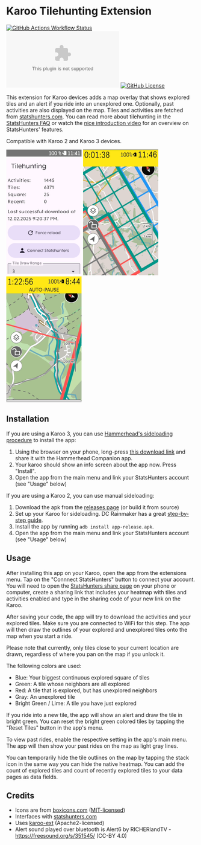 # Karoo Tilehunting Extension 

[![GitHub Actions Workflow Status](https://img.shields.io/github/actions/workflow/status/timklge/karoo-tilehunting/android.yml)](https://github.com/timklge/karoo-tilehunting/actions/workflows/android.yml)
[![GitHub Downloads (specific asset, all releases)](https://img.shields.io/github/downloads/timklge/karoo-tilehunting/app-release.apk)](https://github.com/timklge/karoo-tilehunting/releases)
[![GitHub License](https://img.shields.io/github/license/timklge/karoo-tilehunting)](https://github.com/timklge/karoo-tilehunting/blob/master/LICENSE)

This extension for Karoo devices adds a map overlay that shows explored tiles and an alert if you ride into an unexplored one. Optionally, past activities are also displayed on the map. Tiles and activities are fetched from [statshunters.com](https://www.statshunters.com).
You can read more about tilehunting in the [StatsHunters FAQ](https://www.statshunters.com/faq-10-what-are-explorer-tiles) or watch the [nice introduction video](https://www.youtube.com/watch?v=e63UKfvPw9g) for an overview on StatsHunters' features.

Compatible with Karoo 2 and Karoo 3 devices.

![Menu](menu.png)
![Tiles](tiles.png)
![Border](border.png)

## Installation

If you are using a Karoo 3, you can use [Hammerhead's sideloading procedure](https://support.hammerhead.io/hc/en-us/articles/31576497036827-Companion-App-Sideloading) to install the app:

1. Using the browser on your phone, long-press [this download link](https://github.com/timklge/karoo-tilehunting/releases/latest/download/app-release.apk) and share it with the Hammerhead Companion app.
2. Your karoo should show an info screen about the app now. Press "Install".
3. Open the app from the main menu and link your StatsHunters account (see "Usage" below)

If you are using a Karoo 2, you can use manual sideloading:

1. Download the apk from the [releases page](https://github.com/timklge/karoo-tilehunting/releases) (or build it from source)
2. Set up your Karoo for sideloading. DC Rainmaker has a great [step-by-step guide](https://www.dcrainmaker.com/2021/02/how-to-sideload-android-apps-on-your-hammerhead-karoo-1-karoo-2.html).
3. Install the app by running `adb install app-release.apk`.
4. Open the app from the main menu and link your StatsHunters account (see "Usage" below)

## Usage

After installing this app on your Karoo, open the app from the extensions menu. Tap on the
"Connnect StatsHunters" button to connect your account. You will need to open the
[StatsHunters share page](https://www.statshunters.com/share) on your phone or computer, create
a sharing link that includes your heatmap with tiles and activities enabled and type
in the sharing code of your new link on the Karoo.

After saving your code, the app will try to download the activities and your explored tiles.
Make sure you are connected to WiFi for this step. The app will then draw the outlines of your explored and unexplored tiles
onto the map when you start a ride.

Please note that currently, only tiles close to your current location are drawn,
regardless of where you pan on the map if you unlock it. 

The following colors are used:

- Blue: Your biggest continuous explored square of tiles
- Green: A tile whose neighbors are all explored
- Red: A tile that is explored, but has unexplored neighbors
- Gray: An unexplored tile
- Bright Green / Lime: A tile you have just explored

If you ride into a new tile, the app will show an alert and draw the tile in bright green.
You can reset the bright green colored tiles by tapping the "Reset Tiles" button in the app's menu.

To view past rides, enable the respective setting in the app's main menu. The app will then show your past rides on the map as light gray lines.

You can temporarily hide the tile outlines on the map by tapping the stack icon in the same way you can hide the native heatmap.
You can add the count of explored tiles and count of recently explored tiles to your data pages as data fields.

## Credits

- Icons are from [boxicons.com](https://boxicons.com) ([MIT-licensed](icon_credits.txt))
- Interfaces with [statshunters.com](https://www.statshunters.com)
- Uses [karoo-ext](https://github.com/hammerheadnav/karoo-ext) (Apache2-licensed)
- Alert sound played over bluetooth is Alert6 by RICHERlandTV - https://freesound.org/s/351545/ (CC-BY 4.0)

